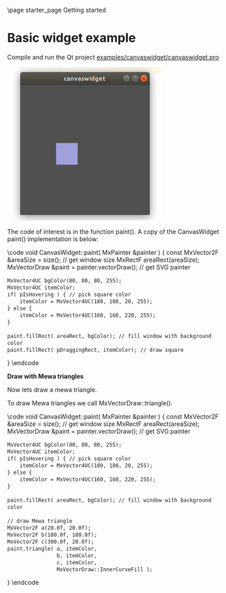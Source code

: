 \page starter_page Getting started

# Basic widget example

Compile and run the Qt project [examples/canvaswidget/canvaswidget.pro](examples/canvaswidget/canvaswidget.pro)

![CanvasWidget example](doc/images/canvasExample.png)

The code of interest is in the function paint(). A copy of the CanvasWidget paint() implementation is below:

\code
void CanvasWidget::paint( MxPainter &painter )
{
    const MxVector2F &areaSize = size(); // get window size
    MxRectF areaRect(areaSize);
    MxVectorDraw &paint = painter.vectorDraw(); // get SVG painter

    MxVector4UC bgColor(80, 80, 80, 255);
    MxVector4UC itemColor;
    if( pIsHovering ) { // pick square color
        itemColor = MxVector4UC(180, 180, 20, 255);
    } else {
        itemColor = MxVector4UC(160, 160, 220, 255);
    }

    paint.fillRect( areaRect, bgColor); // fill window with background color
    paint.fillRect( pDraggingRect, itemColor); // draw square
}
\endcode

**Draw with Mewa triangles**

Now lets draw a mewa triangle.

To draw Mewa triangles we call MxVectorDraw::triangle().

\code
void CanvasWidget::paint( MxPainter &painter )
{
    const MxVector2F &areaSize = size(); // get window size
    MxRectF areaRect(areaSize);
    MxVectorDraw &paint = painter.vectorDraw(); // get SVG painter

    MxVector4UC bgColor(80, 80, 80, 255);
    MxVector4UC itemColor;
    if( pIsHovering ) { // pick square color
        itemColor = MxVector4UC(180, 180, 20, 255);
    } else {
        itemColor = MxVector4UC(160, 160, 220, 255);
    }

    paint.fillRect( areaRect, bgColor); // fill window with background color
    
    // draw Mewa triangle
    MxVector2F a(20.0f, 20.0f);
    MxVector2F b(180.0f, 180.0f);
    MxVector2F c(300.0f, 20.0f);
    paint.triangle( a, itemColor,
                    b, itemColor,
                    c, itemColor, 
                    MxVectorDraw::InnerCurveFill );
}
\endcode
